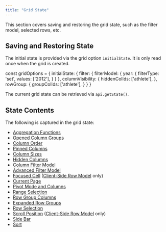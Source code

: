 ```yaml
---
title: "Grid State"
---
```


This section covers saving and restoring the grid state, such as the filter model, selected rows, etc.

## Saving and Restoring State

<grid-example title='Grid State' name='grid-state' type='mixed' options='{ "enterprise": true, "exampleHeight": 630, "modules": ["clientside", "columnpanel", "filterpanel", "setfilter", "range"] }'></grid-example>

The initial state is provided via the grid option `initialState`. It is only read once when the grid is created.

<snippet>
const gridOptions = {
    initialState: {
        filter: {
            filterModel: { 
                year: {
                    filterType: 'set',
                    values: ['2012'],
                }
            }
        },
        columnVisibility: {
            hiddenColIds: ['athlete'],
        },
        rowGroup: {
            groupColIds: ['athlete'],
        }
    }
}
</snippet>

The current grid state can be retrieved via `api.getState()`.

## State Contents

The following is captured in the grid state:
- [Aggregation Functions](/aggregation/)
- [Opened Column Groups](/column-groups/)
- [Column Order](/column-moving/)
- [Pinned Columns](/column-pinning/)
- [Column Sizes](/column-sizing/)
- [Hidden Columns](/column-properties/#reference-display-hide)
- [Column Filter Model](/filtering/)
- [Advanced Filter Model](/filter-advanced/#filter-model--api)
- [Focused Cell](/keyboard-navigation/) ([Client-Side Row Model](/row-models/) only)
- [Current Page](/row-pagination/)
- [Pivot Mode and Columns](/pivoting/)
- [Range Selection](/range-selection/)
- [Row Group Columns](/grouping/)
- [Expanded Row Groups](/grouping-opening-groups/)
- [Row Selection](/row-selection/)
- [Scroll Position](/scrolling-scenarios/) ([Client-Side Row Model](/row-models/) only)
- [Side Bar](/side-bar/)
- [Sort](/row-sorting/)

<interface-documentation interfaceName='GridState'></interface-documentation>

